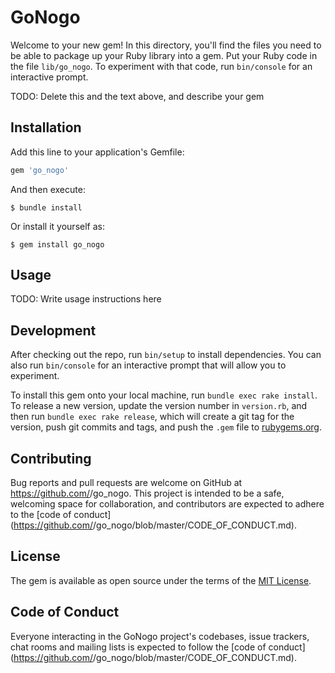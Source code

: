 # GoNogo

Welcome to your new gem! In this directory, you'll find the files you need to be able to package up your Ruby library into a gem. Put your Ruby code in the file `lib/go_nogo`. To experiment with that code, run `bin/console` for an interactive prompt.

TODO: Delete this and the text above, and describe your gem

## Installation

Add this line to your application's Gemfile:

```ruby
gem 'go_nogo'
```

And then execute:

    $ bundle install

Or install it yourself as:

    $ gem install go_nogo

## Usage

TODO: Write usage instructions here

## Development

After checking out the repo, run `bin/setup` to install dependencies. You can also run `bin/console` for an interactive prompt that will allow you to experiment.

To install this gem onto your local machine, run `bundle exec rake install`. To release a new version, update the version number in `version.rb`, and then run `bundle exec rake release`, which will create a git tag for the version, push git commits and tags, and push the `.gem` file to [rubygems.org](https://rubygems.org).

## Contributing

Bug reports and pull requests are welcome on GitHub at https://github.com/<github username>/go_nogo. This project is intended to be a safe, welcoming space for collaboration, and contributors are expected to adhere to the [code of conduct](https://github.com/<github username>/go_nogo/blob/master/CODE_OF_CONDUCT.md).


## License

The gem is available as open source under the terms of the [MIT License](https://opensource.org/licenses/MIT).

## Code of Conduct

Everyone interacting in the GoNogo project's codebases, issue trackers, chat rooms and mailing lists is expected to follow the [code of conduct](https://github.com/<github username>/go_nogo/blob/master/CODE_OF_CONDUCT.md).
